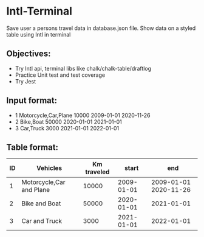 # Intl-Terminal

Save user a persons travel data in database.json file.
Show data on a styled table using Intl in terminal

## Objectives:
- Try Intl api, terminal libs like chalk/chalk-table/draftlog
- Practice Unit test and test coverage
- Try Jest

## Input format:

- 1 Motorcycle,Car,Plane 10000 2009-01-01 2020-11-26
- 2 Bike,Boat 50000 2020-01-01 2021-01-01
- 3 Car,Truck 3000 2021-01-01 2022-01-01

## Table format:

| ID  | Vehicles                 | Km traveled | start | end |
|-----|--------------------------|-------------|-------|-------|
| 1   | Motorcycle,Car and Plane | 10000      | 2009-01-01 | 2009-01-01 2020-11-26 |
| 2   | Bike and Boat            | 50000   | 2020-01-01  | 2021-01-01  |
| 3   | Car and Truck            | 3000   | 2021-01-01  | 2022-01-01  |


